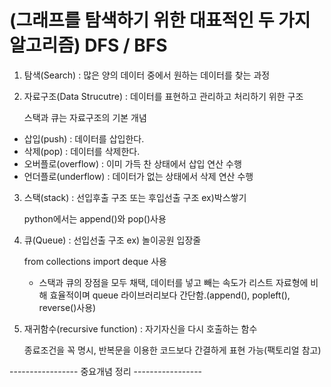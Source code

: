# (그래프를 탐색하기 위한 대표적인 두 가지 알고리즘) DFS / BFS

1. 탐색(Search) : 많은 양의 데이터 중에서 원하는 데이터를 찾는 과정
2. 자료구조(Data Strucutre) : 데이터를 표현하고 관리하고 처리하기 위한 구조
    
    스택과 큐는 자료구조의 기본 개념

- 삽입(push) : 데이터를 삽입한다.
- 삭제(pop) : 데이터를 삭제한다.
- 오버플로(overflow) : 이미 가득 찬 상태에서 삽입 연산 수행
- 언더플로(underflow) : 데이터가 없는 상태에서 삭제 연산 수행

3. 스택(stack) : 선입후출 구조 또는 후입선출 구조 ex)박스쌓기

    python에서는 append()와 pop()사용
    
4. 큐(Queue) : 선입선출 구조 ex) 놀이공원 입장줄

    from collections import deque 사용
    - 스택과 큐의 장점을 모두 채택, 데이터를 넣고 빼는 속도가 리스트 자료형에 비해 효율적이며 queue 라이브러리보다 간단함.(append(), popleft(), reverse()사용)
    
5. 재귀함수(recursive function) : 자기자신을 다시 호출하는 함수

    종료조건을 꼭 명시, 반복문을 이용한 코드보다 간결하게 표현 가능(팩토리얼 참고)
    
----------------- 중요개념 정리 ----------------- 
